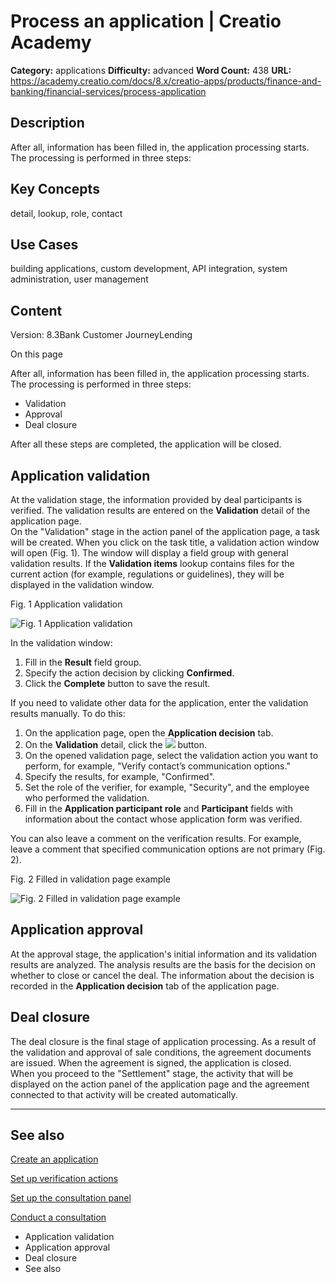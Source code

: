 # Process an application | Creatio Academy

**Category:** applications **Difficulty:** advanced **Word Count:** 438 **URL:**
https://academy.creatio.com/docs/8.x/creatio-apps/products/finance-and-banking/financial-services/process-application

## Description

After all, information has been filled in, the application processing starts.
The processing is performed in three steps:

## Key Concepts

detail, lookup, role, contact

## Use Cases

building applications, custom development, API integration, system
administration, user management

## Content

Version: 8.3Bank Customer JourneyLending

On this page

After all, information has been filled in, the application processing starts.
The processing is performed in three steps:

- Validation
- Approval
- Deal closure

After all these steps are completed, the application will be closed.

## Application validation​

At the validation stage, the information provided by deal participants is
verified. The validation results are entered on the **Validation** detail of the
application page.  
On the "Validation" stage in the action panel of the application page, a task
will be created. When you click on the task title, a validation action window
will open (Fig. 1). The window will display a field group with general
validation results. If the **Validation items** lookup contains files for the
current action (for example, regulations or guidelines), they will be displayed
in the validation window.

Fig. 1 Application validation

![Fig. 1 Application validation](https://academy.creatio.com/docs/sites/en/files/2020-11/scr_validation_action.png)

In the validation window:

1. Fill in the **Result** field group.
2. Specify the action decision by clicking **Confirmed**.
3. Click the **Complete** button to save the result.

If you need to validate other data for the application, enter the validation
results manually. To do this:

1. On the application page, open the **Application decision** tab.
2. On the **Validation** detail, click the
   ![](https://academy.creatio.com/docs/sites/default/files/inline-images/btn_com_add_tab_8.png)
   button.
3. On the opened validation page, select the validation action you want to
   perform, for example, "Verify contact’s communication options."
4. Specify the results, for example, "Confirmed".
5. Set the role of the verifier, for example, "Security", and the employee who
   performed the validation.
6. Fill in the **Application participant role** and **Participant** fields with
   information about the contact whose application form was verified.

You can also leave a comment on the verification results. For example, leave a
comment that specified communication options are not primary (Fig. 2).

Fig. 2 Filled in validation page example

![Fig. 2 Filled in validation page example](https://academy.creatio.com/docs/sites/en/files/2020-11/scr_verification_page.png)

## Application approval​

At the approval stage, the application's initial information and its validation
results are analyzed. The analysis results are the basis for the decision on
whether to close or cancel the deal. The information about the decision is
recorded in the **Application decision** tab of the application page.

## Deal closure​

The deal closure is the final stage of application processing. As a result of
the validation and approval of sale conditions, the agreement documents are
issued. When the agreement is signed, the application is closed.  
When you proceed to the "Settlement" stage, the activity that will be displayed
on the action panel of the application page and the agreement connected to that
activity will be created automatically.

---

## See also​

[Create an application](https://academy.creatio.com/documents?id=1664)

[Set up verification actions](https://academy.creatio.com/documents?id=2158)

[Set up the consultation panel](https://academy.creatio.com/documents?id=1620)

[Conduct a consultation](https://academy.creatio.com/documents?id=1621)

- Application validation
- Application approval
- Deal closure
- See also

